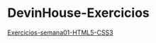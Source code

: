 # DevinHouse-Exercicios

<a href="https://github.com/Angelo-Carniel/Exercicios-semana01-HTML5-CSS3">Exercicios-semana01-HTML5-CSS3</a>
